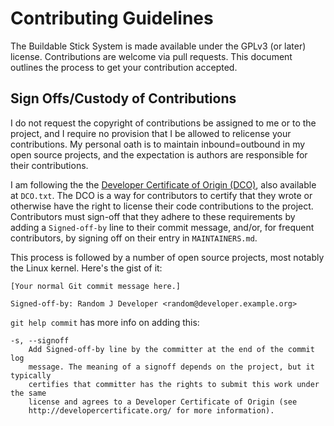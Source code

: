 # Contributing Guidelines

The Buildable Stick System is made available under the GPLv3 (or later) license. Contributions are welcome via pull
requests. This document outlines the process to get your contribution accepted.

## Sign Offs/Custody of Contributions

I do not request the copyright of contributions be assigned to me or to the project, and I require no provision that I
be allowed to relicense your contributions. My personal oath is to maintain inbound=outbound in my open source projects,
and the expectation is authors are responsible for their contributions.

I am following the the [Developer Certificate of Origin (DCO)](https://developercertificate.org/), also available at
`DCO.txt`. The DCO is a way for contributors to certify that they wrote or otherwise have the right to license their
code contributions to the project. Contributors must sign-off that they adhere to these requirements by adding a
`Signed-off-by` line to their commit message, and/or, for frequent contributors, by signing off on their entry in
`MAINTAINERS.md`.

This process is followed by a number of open source projects, most notably the Linux kernel. Here's the gist of it:

```
[Your normal Git commit message here.]

Signed-off-by: Random J Developer <random@developer.example.org>
```

`git help commit` has more info on adding this:

```
-s, --signoff
    Add Signed-off-by line by the committer at the end of the commit log
    message. The meaning of a signoff depends on the project, but it typically
    certifies that committer has the rights to submit this work under the same
    license and agrees to a Developer Certificate of Origin (see
    http://developercertificate.org/ for more information).
```
